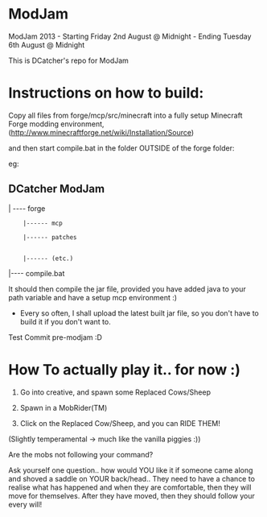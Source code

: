ModJam
======
ModJam 2013 - Starting Friday 2nd August @ Midnight
            - Ending Tuesday 6th August @ Midnight
            
This is DCatcher's repo for ModJam


Instructions on how to build:
===============================
Copy all files from forge/mcp/src/minecraft into a fully setup Minecraft Forge modding environment, 
(http://www.minecraftforge.net/wiki/Installation/Source)

and then start compile.bat in the folder OUTSIDE of the forge folder:

eg:

DCatcher ModJam
--------------------
| ---- forge
        
        |------ mcp
        
        |------ patches
        
        
        |------ (etc.)


|---- compile.bat

It should then compile the jar file, provided you have added java to your path variable and have a setup mcp environment :)

+ Every so often, I shall upload the latest built jar file, so you don't have to build it if you don't want to.

Test Commit pre-modjam :D



How To actually play it.. for now :)
=======================================
1) Go into creative, and spawn some Replaced Cows/Sheep

2) Spawn in a MobRider(TM)

3) Click on the Replaced Cow/Sheep, and you can RIDE THEM!

(Slightly temperamental -> much like the vanilla piggies :))

Are the mobs not following your command?

Ask yourself one question.. how would YOU like it if someone came along and shoved a saddle on YOUR back/head.. They need to have a chance to realise what has happened and when they are comfortable, then they will move for themselves. After they have moved, then they should follow your every will!
